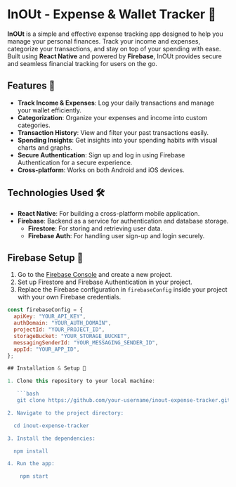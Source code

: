 # InOUt - Expense & Wallet Tracker 💼

**InOUt** is a simple and effective expense tracking app designed to help you manage your personal finances. Track your income and expenses, categorize your transactions, and stay on top of your spending with ease. Built using **React Native** and powered by **Firebase**, InOUt provides secure and seamless financial tracking for users on the go.

## Features 🚀
- **Track Income & Expenses**: Log your daily transactions and manage your wallet efficiently.
- **Categorization**: Organize your expenses and income into custom categories.
- **Transaction History**: View and filter your past transactions easily.
- **Spending Insights**: Get insights into your spending habits with visual charts and graphs.
- **Secure Authentication**: Sign up and log in using Firebase Authentication for a secure experience.
- **Cross-platform**: Works on both Android and iOS devices.

## Technologies Used 🛠️
- **React Native**: For building a cross-platform mobile application.
- **Firebase**: Backend as a service for authentication and database storage.
  - **Firestore**: For storing and retrieving user data.
  - **Firebase Auth**: For handling user sign-up and login securely.

## Firebase Setup 🔧

1. Go to the [Firebase Console](https://console.firebase.google.com/) and create a new project.
2. Set up Firestore and Firebase Authentication in your project.
3. Replace the Firebase configuration in `firebaseConfig` inside your project with your own Firebase credentials.

```javascript
const firebaseConfig = {
  apiKey: "YOUR_API_KEY",
  authDomain: "YOUR_AUTH_DOMAIN",
  projectId: "YOUR_PROJECT_ID",
  storageBucket: "YOUR_STORAGE_BUCKET",
  messagingSenderId: "YOUR_MESSAGING_SENDER_ID",
  appId: "YOUR_APP_ID",
};

## Installation & Setup 📲

1. Clone this repository to your local machine:

   ```bash
   git clone https://github.com/your-username/inout-expense-tracker.git

2. Navigate to the project directory:

  cd inout-expense-tracker

3. Install the dependencies:

  npm install

4. Run the app:

    npm start



